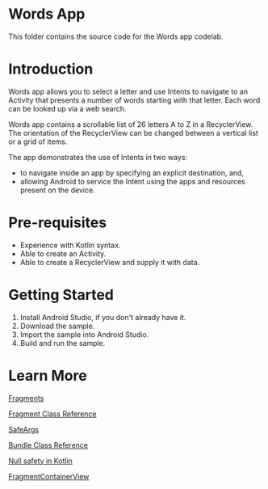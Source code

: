 # Words App

This folder contains the source code for the Words app codelab.


# Introduction
Words app allows you to select a letter and use Intents to navigate to an Activity that
presents a number of words starting with that letter. Each word can be looked up via a web search.

Words app contains a scrollable list of 26 letters A to Z in a RecyclerView. The orientation
of the RecyclerView can be changed between a vertical list or a grid of items.

The app demonstrates the use of Intents in two ways:
* to navigate inside an app by specifying an explicit destination, and,
* allowing Android to service the Intent using the apps and resources present on the device.

# Pre-requisites
* Experience with Kotlin syntax.
* Able to create an Activity.
* Able to create a RecyclerView and supply it with data.

# Getting Started
1. Install Android Studio, if you don't already have it.
2. Download the sample.
3. Import the sample into Android Studio.
4. Build and run the sample.

# Learn More

[Fragments](https://developer.android.com/guide/fragments)

[Fragment Class Reference](https://developer.android.com/reference/android/app/Fragment)

[SafeArgs](https://developer.android.com/guide/navigation/navigation-pass-data)

[Bundle Class Reference](https://developer.android.com/reference/android/os/Bundle)

[Null safety in Kotlin](https://kotlinlang.org/docs/reference/null-safety.html)

[FragmentContainerView](https://developer.android.com/reference/androidx/fragment/app/FragmentContainerView)


